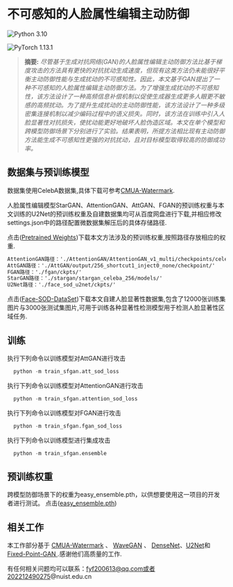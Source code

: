 # 不可感知的人脸属性编辑主动防御

![Python 3.10](https://img.shields.io/badge/python-3.10-green.svg?style=plastic)

![PyTorch 1.13.1](https://img.shields.io/badge/pytorch-1.13.1-green.svg?style=plastic)


> **摘要:** *尽管基于生成对抗网络(GAN)的人脸属性编辑主动防御方法比基于梯度攻击的方法具有更快的对抗扰动生成速度，但现有这类方法仍未能很好平衡主动防御性能与生成扰动的不可感知性。因此，本文基于GAN提出了一种不可感知的人脸属性编辑主动防御方法。为了增强生成扰动的不可感知性，该方法设计了一种高频信息补偿机制以促使生成器生成更多人眼更不敏感的高频扰动。为了提升生成扰动的主动防御性能，该方法设计了一种多级密集连接机制以减少编码过程中的语义损失。同时，该方法在训练中引入人脸显著性对抗损失，使扰动能更好地破坏人脸伪造区域。本文在单个模型和跨模型防御场景下分别进行了实验。结果表明，所提方法相比现有主动防御方法能生成不可感知性更强的对抗扰动，且对目标模型取得较高的防御成功率。*


## 数据集与预训练模型

数据集使用CelebA数据集,具体下载可参考[CMUA-Watermark](https://github.com/VDIGPKU/CMUA-Watermark). 

人脸属性编辑模型StarGAN、AttentionGAN、AttGAN、FGAN的预训练权重与本文训练的U2Net的预训练权重及自建数据集均可从百度网盘进行下载,并相应修改settings.json中的路径配置微数据集解压后的具体存储路径.

点击([Pretrained Weights](https://pan.baidu.com/s/1AMhVnrcB4OIUOwym8tP7eA?pwd=msch))下载本文方法涉及的预训练权重,按照路径存放相应的权重.

```xml
AttentionGAN路径：'./AttentionGAN/AttentionGAN_v1_multi/checkpoints/celeba_256_pretrained/'
AttGAN路径：'./AttGAN/output/256_shortcut1_inject0_none/checkpoint/'
FGAN路径：'./fgan/ckpts/'
StarGAN路径：'./stargan/stargan_celeba_256/models/'
U2Net路径：'./face_sod_u2net/ckpts/'
```

点击([Face-SOD-DataSet](https://pan.baidu.com/s/1f-SRP5J-9OEs4TFNT4_10w?pwd=r33j))下载本文自建人脸显著性数据集,包含了12000张训练集图片与3000张测试集图片,可用于训练各种显著性检测模型用于检测人脸显著性区域任务.


## 训练
执行下列命令以训练模型对AttGAN进行攻击

```python
  python -m train_sfgan.att_sod_loss
```
执行下列命令以训练模型对AttentionGAN进行攻击

```python
  python -m train_sfgan.attention_sod_loss
```
执行下列命令以训练模型对FGAN进行攻击

```python
  python -m train_sfgan.fgan_sod_loss
```
执行下列命令以训练模型进行集成攻击

```python
  python -m train_sfgan.ensemble
```

## 预训练权重
跨模型防御场景下的权重为easy_ensemble.pth，以供想要使用这一项目的开发者进行测试。
点击([easy_ensemble.pth](https://pan.baidu.com/s/1FPr7yH86ueoMnYCMTFdXWw?pwd=523z))


## 相关工作
本工作部分基于 [CMUA-Watermark](https://github.com/VDIGPKU/CMUA-Watermark) 、 [WaveGAN](https://github.com/kobeshegu/ECCV2022_WaveGAN) 、 [DenseNet](https://github.com/bamos/densenet.pytorch)、[U2Net](https://github.com/xuebinqin/U-2-Net)和[Fixed-Point-GAN
](https://github.com/mahfuzmohammad/Fixed-Point-GAN).感谢他们高质量的工作.

有任何相关问题均可以联系：fyf200613@qq.com或者202212490275@nuist.edu.cn
